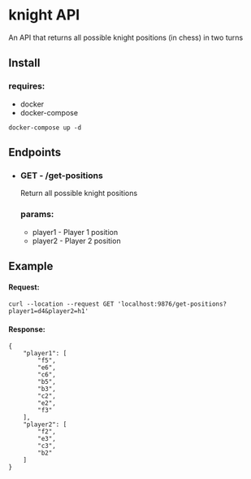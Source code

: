 # knight API

An API that returns all possible knight positions (in chess) in two turns

## Install
### requires: 
- docker
- docker-compose

```
docker-compose up -d
```

## Endpoints

-  ### GET - /get-positions

    Return  all possible knight positions
    ### params:
    - player1 - Player 1 position 
    - player2 - Player 2 position 

## Example

#### Request:
```
curl --location --request GET 'localhost:9876/get-positions?player1=d4&player2=h1'
```

#### Response:
```
{
    "player1": [
        "f5",
        "e6",
        "c6",
        "b5",
        "b3",
        "c2",
        "e2",
        "f3"
    ],
    "player2": [
        "f2",
        "e3",
        "c3",
        "b2"
    ]
}
```